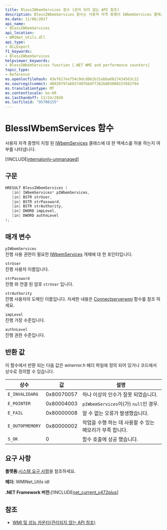 ```yaml
---
title: BlessIWbemServices 함수 (관리 되지 않는 API 참조)
description: BlessIWbemServices 함수는 사용자 자격 증명이 IWbemServices 클래스에 대 한 액세스를 허용 하는지 여부를 나타냅니다.
ms.date: 11/06/2017
api_name:
- BlessIWbemServices
api_location:
- WMINet_Utils.dll
api_type:
- DLLExport
f1_keywords:
- BlessIWbemServices
helpviewer_keywords:
- BlessIWbemServices function [.NET WMI and performance counters]
topic_type:
- Reference
ms.openlocfilehash: 43ef617ee754c9dcd661b31abba6b17434563c22
ms.sourcegitcommit: d8020797a6657d0fbbdff362b80300815f682f94
ms.translationtype: MT
ms.contentlocale: ko-KR
ms.lasthandoff: 11/24/2020
ms.locfileid: "95708155"
---
```

# <a name="blessiwbemservices-function"></a>BlessIWbemServices 함수

사용자 자격 증명이 지정 된 [IWbemServices](/windows/desktop/api/wbemcli/nn-wbemcli-iwbemservices) 클래스에 대 한 액세스를 허용 하는지 여부를 나타냅니다.
  
[!INCLUDE[internalonly-unmanaged](../../../../includes/internalonly-unmanaged.md)]
  
## <a name="syntax"></a>구문  
  
```cpp
HRESULT BlessIWbemServices (
   [in] IWbemServices* pIWbemServices,
   [in] BSTR strUser,
   [in] BSTR strPassword,
   [in] BSTR strAuthority,
   [in] DWORD impLevel,
   [in] DWORD authnLevel
);
```  

## <a name="parameters"></a>매개 변수

`pIWbemServices`\
진행 사용 권한이 필요한 [IWbemServices](/windows/desktop/api/wbemcli/nn-wbemcli-iwbemservices) 개체에 대 한 포인터입니다.

`strUser`\
진행 사용자 이름입니다.

`strPassword`\
진행 와 연결 된 암호 `strUser` 입니다.

`strAuthority`\
진행 사용자의 도메인 이름입니다. 자세한 내용은 [Connectserverwmi](connectserverwmi.md) 함수를 참조 하세요.

`impLevel`\
진행 가장 수준입니다.

`authnLevel`\
진행 권한 수준입니다.

## <a name="return-value"></a>반환 값

이 함수에서 반환 되는 다음 값은 *winerror.h* 헤더 파일에 정의 되어 있거나 코드에서 상수로 정의할 수 있습니다.

|상수  |값  |설명  |
|---------|---------|---------|
| `E_INVALIDARG` | 0x80070057 | 하나 이상의 인수가 잘못 되었습니다. |
| `E_POINTER` | 0x80004003 | `pIWbemServices`이(가) `null`인 경우. |
| `E_FAIL` | 0x80000008 | 알 수 없는 오류가 발생했습니다. |
| `E_OUTOFMEMORY` | 0x80000002 | 작업을 수행 하는 데 사용할 수 있는 메모리가 부족 합니다. |
| `S_OK` | 0 | 함수 호출에 성공 했습니다. |

## <a name="requirements"></a>요구 사항  

 **플랫폼:**[시스템 요구 사항](../../get-started/system-requirements.md)을 참조하세요.  
  
 **헤더:** WMINet_Utils idl  
  
 **.NET Framework 버전:**[!INCLUDE[net_current_v472plus](../../../../includes/net-current-v472plus.md)]  
  
## <a name="see-also"></a>참조

- [WMI 및 성능 카운터(관리되지 않는 API 참조)](index.md)
